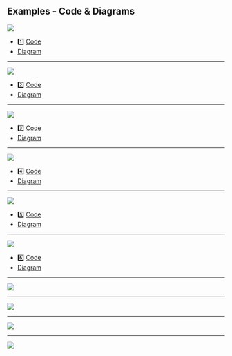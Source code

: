 ## Examples - Code & Diagrams


<p><img style="max-height:100px;" src="https://github.com/marcinsaj/FlipDisc/blob/main/extras/arduino-7-seg-flip-disc-psps-module.png"></p>    

- 1️⃣ [Code]()
- [Diagram](https://github.com/marcinsaj/FlipDisc/raw/main/datasheet/Flip-disc-7-Segment-Display-Arduino-Example-Connection-with-Pulse-Shaper-Schematic-01.pdf)      

-------------------------------------------------------------------

<p><img src="https://github.com/marcinsaj/FlipDisc/blob/main/extras/arduino-2x7-seg-flip-disc-psps-module.png"></p> 

- 2️⃣ [Code]()   
- [Diagram](https://github.com/marcinsaj/FlipDisc/raw/main/datasheet/Flip-disc-7-Segment-Display-Arduino-Example-Connection-with-Pulse-Shaper-Schematic-02.pdf)  

-------------------------------------------------------------------
<p><img src="https://github.com/marcinsaj/FlipDisc/blob/main/extras/arduino-2x7-seg-3dots-flip-disc-psps-module.png"></p>        

- 3️⃣ [Code]() 
- [Diagram](https://github.com/marcinsaj/FlipDisc/raw/main/datasheet/Flip-disc-7-Segment-Display-Arduino-Example-Connection-with-Pulse-Shaper-Schematic-03.pdf)
-------------------------------------------------------------------
<p><img src="https://github.com/marcinsaj/FlipDisc/blob/main/extras/arduino-4x7-seg-3dots-flip-disc-psps-module.png"></p>
 
 - 4️⃣ [Code]()
 - [Diagram](https://github.com/marcinsaj/FlipDisc/raw/main/datasheet/Flip-disc-7-Segment-Display-Arduino-Example-Connection-with-Pulse-Shaper-Schematic-04.pdf)

-------------------------------------------------------------------
<p><img src="https://github.com/marcinsaj/FlipDisc/blob/main/extras/arduino-6x7-seg-flip-disc-psps-module.png"></p>    

- 5️⃣ [Code]()
- [Diagram](https://github.com/marcinsaj/FlipDisc/raw/main/datasheet/Flip-disc-7-Segment-Display-Arduino-Example-Connection-with-Pulse-Shaper-Schematic-05.pdf)

-------------------------------------------------------------------
<p><img src="https://github.com/marcinsaj/FlipDisc/blob/main/extras/arduino-6x7-seg-2x3dots-flip-disc-psps-module.png"></p>

- 6️⃣ [Code]()
- [Diagram](https://github.com/marcinsaj/FlipDisc/raw/main/datasheet/Flip-disc-7-Segment-Display-Arduino-Example-Connection-with-Pulse-Shaper-Schematic-06.pdf)
  
-------------------------------------------------------------------
<p><img src="https://github.com/marcinsaj/FlipDisc/blob/main/extras/arduino-2dots-flip-disc-psps-module.png"></p>   
  
-------------------------------------------------------------------
<p><img src="https://github.com/marcinsaj/FlipDisc/blob/main/extras/arduino-3dots-flip-disc-psps-module.png"></p>  
 

-------------------------------------------------------------------
<p><img src="https://github.com/marcinsaj/FlipDisc/blob/main/extras/arduino-1x3-flip-disc-psps-module.png"></p>  

-------------------------------------------------------------------
<p><img src="https://github.com/marcinsaj/FlipDisc/blob/main/extras/arduino-1x7-flip-disc-psps-module.png"></p>  
 

